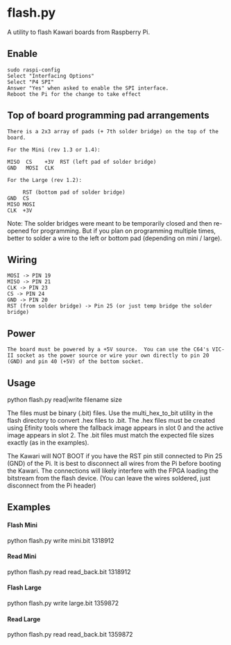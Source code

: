 # flash.py

A utility to flash Kawari boards from Raspberry Pi.

## Enable

    sudo raspi-config
    Select "Interfacing Options"
    Select "P4 SPI"
    Answer "Yes" when asked to enable the SPI interface.
    Reboot the Pi for the change to take effect

## Top of board programming pad arrangements

    There is a 2x3 array of pads (+ 7th solder bridge) on the top of the board.

    For the Mini (rev 1.3 or 1.4):

    MISO  CS    +3V  RST (left pad of solder bridge)
    GND   MOSI  CLK

    For the Large (rev 1.2):

         RST (bottom pad of solder bridge)
    GND  CS
    MISO MOSI
    CLK  +3V

Note: The solder bridges were meant to be temporarily closed and then re-opened for programming.  But if you plan on programming multiple times, better to solder a wire to the left or bottom pad (depending on mini / large).

## Wiring

    MOSI -> PIN 19
    MISO -> PIN 21
    CLK -> PIN 23
    CS -> PIN 24
    GND -> PIN 20
    RST (from solder bridge) -> Pin 25 (or just temp bridge the solder bridge)

## Power

    The board must be powered by a +5V source.  You can use the C64's VIC-II socket as the power source or wire your own directly to pin 20 (GND) and pin 40 (+5V) of the bottom socket.

## Usage

   python flash.py read|write filename size

   The files must be binary (.bit) files. Use the multi_hex_to_bit utility in the flash directory to convert .hex files to .bit.  The .hex files must be created using Efinity tools where the fallback image appears in slot 0 and the active image appears in slot 2.  The .bit files must match the expected file sizes exactly (as in the examples).

   The Kawari will NOT BOOT if you have the RST pin still connected to Pin 25 (GND) of the Pi.  It is best to disconnect all wires from the Pi before booting the Kawari.  The connections will likely interfere with the FPGA loading the bitstream from the flash device. (You can leave the wires soldered, just disconnect from the Pi header)

## Examples

#### Flash Mini

   python flash.py write mini.bit 1318912

#### Read Mini

   python flash.py read read_back.bit 1318912

#### Flash Large

   python flash.py write large.bit 1359872

#### Read Large

   python flash.py read read_back.bit 1359872
